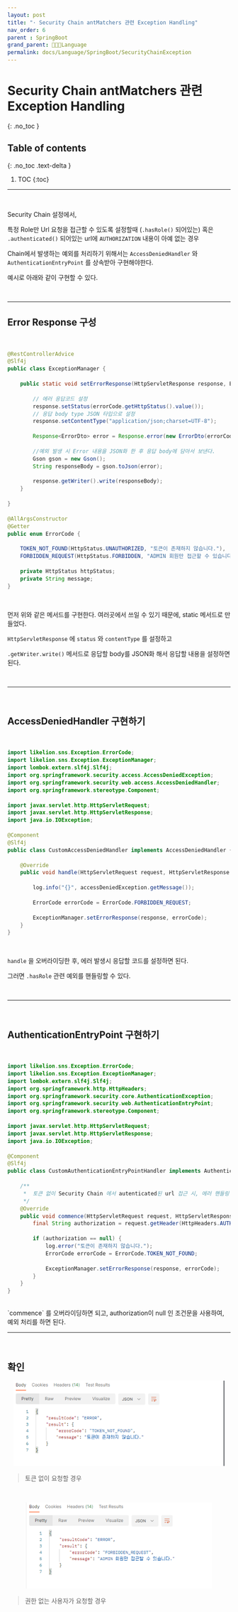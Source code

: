 ```yaml
---
layout: post
title: "· Security Chain antMatchers 관련 Exception Handling"
nav_order: 6
parent : SpringBoot
grand_parent: 👩🏻‍💻Language
permalink: docs/Language/SpringBoot/SecurityChainException
---
```


# Security Chain antMatchers 관련 Exception Handling
{: .no_toc }

## Table of contents
{: .no_toc .text-delta }

1. TOC
{:toc}

---

<br>

Security Chain 설정에서, 

특정 Role만 Url 요청을 접근할 수 있도록 설정할때 (`.hasRole()` 되어있는)  혹은 `.authenticated()` 되어있는 url에 `AUTHORIZATION` 내용이 아예 없는 경우

Chain에서 발생하는 예외를 처리하기 위해서는 `AccessDeniedHandler` 와 `AuthenticationEntryPoint` 를 상속받아 구현해야한다.

예시로 아래와 같이 구현할 수 있다.

<br>

---



## Error Response 구성

<br>



```java
@RestControllerAdvice
@Slf4j
public class ExceptionManager {

    public static void setErrorResponse(HttpServletResponse response, ErrorCode errorCode) throws IOException {

        // 에러 응답코드 설정
        response.setStatus(errorCode.getHttpStatus().value());
        // 응답 body type JSON 타입으로 설정
        response.setContentType("application/json;charset=UTF-8");

        Response<ErrorDto> error = Response.error(new ErrorDto(errorCode.toString(), errorCode.getMessage()));

        //예외 발생 시 Error 내용을 JSON화 한 후 응답 body에 담아서 보낸다.
        Gson gson = new Gson();
        String responseBody = gson.toJson(error);

        response.getWriter().write(responseBody);
    }

}

@AllArgsConstructor
@Getter
public enum ErrorCode {

    TOKEN_NOT_FOUND(HttpStatus.UNAUTHORIZED, "토큰이 존재하지 않습니다."),
    FORBIDDEN_REQUEST(HttpStatus.FORBIDDEN, "ADMIN 회원만 접근할 수 있습니다.");
    
    private HttpStatus httpStatus;
    private String message;
}
```

<br>

먼저 위와 같은 메서드를 구현한다. 여러곳에서 쓰일 수 있기 때문에, static 메서드로 만들었다.

`HttpServletResponse` 에 `status` 와 `contentType` 를 설정하고

`.getWriter.write()` 메서드로 응답할 body를 JSON화 해서 응답할 내용을 설정하면 된다.

<br>

---

<br>

## AccessDeniedHandler 구현하기

<br>

```java
import likelion.sns.Exception.ErrorCode;
import likelion.sns.Exception.ExceptionManager;
import lombok.extern.slf4j.Slf4j;
import org.springframework.security.access.AccessDeniedException;
import org.springframework.security.web.access.AccessDeniedHandler;
import org.springframework.stereotype.Component;

import javax.servlet.http.HttpServletRequest;
import javax.servlet.http.HttpServletResponse;
import java.io.IOException;

@Component
@Slf4j
public class CustomAccessDeniedHandler implements AccessDeniedHandler {

    @Override
    public void handle(HttpServletRequest request, HttpServletResponse response, AccessDeniedException accessDeniedException) throws IOException {

        log.info("{}", accessDeniedException.getMessage());

        ErrorCode errorCode = ErrorCode.FORBIDDEN_REQUEST;

        ExceptionManager.setErrorResponse(response, errorCode);
    }
}
```

<br>

`handle` 을 오버라이딩한 후, 에러 발생시 응답할 코드를 설정하면 된다.

그러면 `.hasRole` 관련 예외를 핸들링할 수 있다.

<br>

---

<br>

## AuthenticationEntryPoint 구현하기

<br>

```java
import likelion.sns.Exception.ErrorCode;
import likelion.sns.Exception.ExceptionManager;
import lombok.extern.slf4j.Slf4j;
import org.springframework.http.HttpHeaders;
import org.springframework.security.core.AuthenticationException;
import org.springframework.security.web.AuthenticationEntryPoint;
import org.springframework.stereotype.Component;

import javax.servlet.http.HttpServletRequest;
import javax.servlet.http.HttpServletResponse;
import java.io.IOException;

@Component
@Slf4j
public class CustomAuthenticationEntryPointHandler implements AuthenticationEntryPoint {

    /**
     *  토큰 없이 Security Chain 에서 autenticated된 url 접근 시, 에러 핸들링
     */
    @Override
    public void commence(HttpServletRequest request, HttpServletResponse response, AuthenticationException authException) throws IOException {
        final String authorization = request.getHeader(HttpHeaders.AUTHORIZATION);

        if (authorization == null) {
            log.error("토큰이 존재하지 않습니다.");
            ErrorCode errorCode = ErrorCode.TOKEN_NOT_FOUND;

            ExceptionManager.setErrorResponse(response, errorCode);
        }
    }
}
```

<br>
`commence` 를 오버라이딩하면 되고, authorization이 null 인 조건문을 사용하여, 예외 처리를 하면 된다.

<br>

---
<br>

## 확인

<p align="center">
<img src="https://raw.githubusercontent.com/buinq/imageServer/main/img/image-20221228215114914.png" alt="image-20221228215114914" style="zoom:80%;" />
</p>

> 토큰 없이 요청할 경우

<br>

<p align="center">
<img src="https://raw.githubusercontent.com/buinq/imageServer/main/img/image-20221228214807777.png" alt="image-20221228214807777" style="zoom:80%;" />
</p>

> 권한 없는 사용자가 요청할 경우



